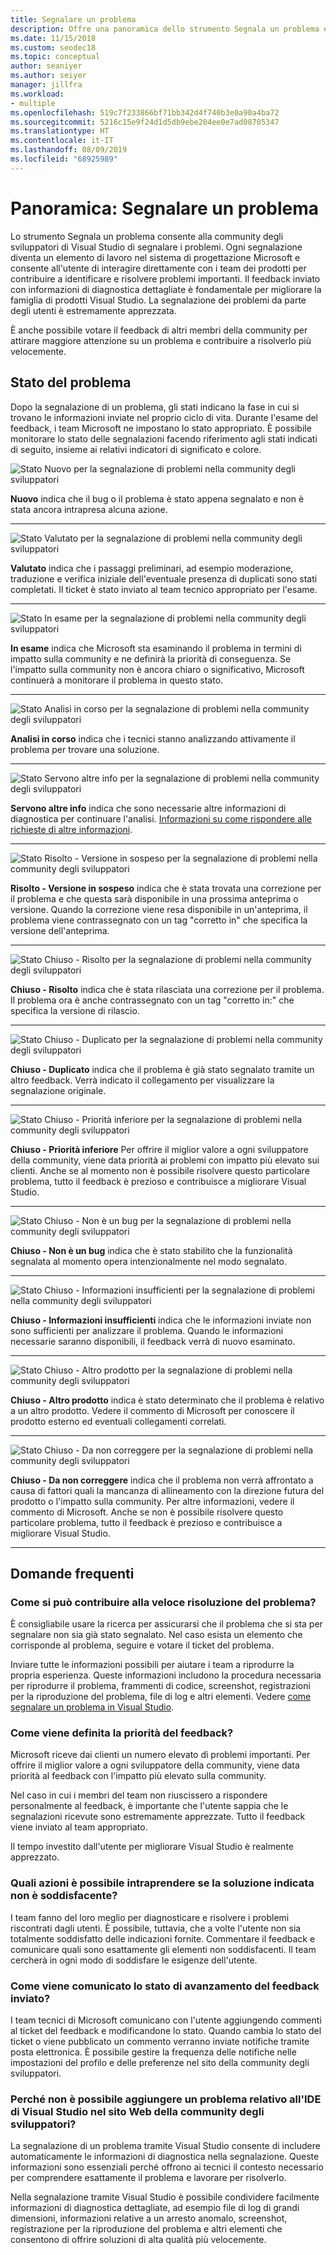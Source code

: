 ```yaml
---
title: Segnalare un problema
description: Offre una panoramica dello strumento Segnala un problema e include stati e definizioni dei problemi
ms.date: 11/15/2018
ms.custom: seodec18
ms.topic: conceptual
author: seaniyer
ms.author: seiyer
manager: jillfra
ms.workload:
- multiple
ms.openlocfilehash: 519c7f233866bf71bb342d4f740b3e0a90a4ba72
ms.sourcegitcommit: 5216c15e9f24d1d5db9ebe204ee0e7ad08705347
ms.translationtype: HT
ms.contentlocale: it-IT
ms.lasthandoff: 08/09/2019
ms.locfileid: "68925989"
---
```

# <a name="overview-report-a-problem"></a>Panoramica: Segnalare un problema

Lo strumento Segnala un problema consente alla community degli sviluppatori di Visual Studio di segnalare i problemi. Ogni segnalazione diventa un elemento di lavoro nel sistema di progettazione Microsoft e consente all'utente di interagire direttamente con i team dei prodotti per contribuire a identificare e risolvere problemi importanti. Il feedback inviato con informazioni di diagnostica dettagliate è fondamentale per migliorare la famiglia di prodotti Visual Studio. La segnalazione dei problemi da parte degli utenti è estremamente apprezzata.

È anche possibile votare il feedback di altri membri della community per attirare maggiore attenzione su un problema e contribuire a risolverlo più velocemente.

## <a name="problem-status"></a>Stato del problema

Dopo la segnalazione di un problema, gli stati indicano la fase in cui si trovano le informazioni inviate nel proprio ciclo di vita. Durante l'esame del feedback, i team Microsoft ne impostano lo stato appropriato.  È possibile monitorare lo stato delle segnalazioni facendo riferimento agli stati indicati di seguito, insieme ai relativi indicatori di significato e colore.

![Stato Nuovo per la segnalazione di problemi nella community degli sviluppatori](../ide/media/ProblemStates/New.jpg)

**Nuovo** indica che il bug o il problema è stato appena segnalato e non è stata ancora intrapresa alcuna azione.

- - -

![Stato Valutato per la segnalazione di problemi nella community degli sviluppatori](../ide/media/ProblemStates/Triaged.jpg)

**Valutato** indica che i passaggi preliminari, ad esempio moderazione, traduzione e verifica iniziale dell'eventuale presenza di duplicati sono stati completati. Il ticket è stato inviato al team tecnico appropriato per l'esame.

- - -

![Stato In esame per la segnalazione di problemi nella community degli sviluppatori](../ide/media/ProblemStates/UnderConsideration.jpg)

**In esame** indica che Microsoft sta esaminando il problema in termini di impatto sulla community e ne definirà la priorità di conseguenza. Se l'impatto sulla community non è ancora chiaro o significativo, Microsoft continuerà a monitorare il problema in questo stato.

- - -

![Stato Analisi in corso per la segnalazione di problemi nella community degli sviluppatori](../ide/media/ProblemStates/UnderInvestigation.jpg)

**Analisi in corso** indica che i tecnici stanno analizzando attivamente il problema per trovare una soluzione.

- - -

![Stato Servono altre info per la segnalazione di problemi nella community degli sviluppatori](../ide/media/ProblemStates/NeedMoreInfo.jpg)

**Servono altre info** indica che sono necessarie altre informazioni di diagnostica per continuare l'analisi.  [Informazioni su come rispondere alle richieste di altre informazioni](./how-to-report-a-problem-with-visual-studio.md#when-further-information-is-needed-need-more-info).

- - -

![Stato Risolto - Versione in sospeso per la segnalazione di problemi nella community degli sviluppatori](../ide/media/ProblemStates/FixedPendingRelease.jpg)

**Risolto - Versione in sospeso** indica che è stata trovata una correzione per il problema e che questa sarà disponibile in una prossima anteprima o versione.  Quando la correzione viene resa disponibile in un'anteprima, il problema viene contrassegnato con un tag "corretto in" che specifica la versione dell'anteprima.

- - -

![Stato Chiuso - Risolto per la segnalazione di problemi nella community degli sviluppatori](../ide/media/ProblemStates/ClosedFixed.jpg)

**Chiuso - Risolto** indica che è stata rilasciata una correzione per il problema. Il problema ora è anche contrassegnato con un tag "corretto in:" che specifica la versione di rilascio.

- - -

![Stato Chiuso - Duplicato per la segnalazione di problemi nella community degli sviluppatori](../ide/media/ProblemStates/ClosedDuplicate.jpg)

**Chiuso - Duplicato** indica che il problema è già stato segnalato tramite un altro feedback. Verrà indicato il collegamento per visualizzare la segnalazione originale.

- - -

![Stato Chiuso - Priorità inferiore per la segnalazione di problemi nella community degli sviluppatori](../ide/media/ProblemStates/ClosedLowerPriority.jpg)

**Chiuso - Priorità inferiore** Per offrire il miglior valore a ogni sviluppatore della community, viene data priorità ai problemi con impatto più elevato sui clienti. Anche se al momento non è possibile risolvere questo particolare problema, tutto il feedback è prezioso e contribuisce a migliorare Visual Studio.

- - -

![Stato Chiuso - Non è un bug per la segnalazione di problemi nella community degli sviluppatori](../ide/media/ProblemStates/ClosedNotABug.jpg)

**Chiuso - Non è un bug** indica che è stato stabilito che la funzionalità segnalata al momento opera intenzionalmente nel modo segnalato.

- - -

![Stato Chiuso - Informazioni insufficienti per la segnalazione di problemi nella community degli sviluppatori](../ide/media/ProblemStates/ClosedNotEnoughInfo.jpg)

**Chiuso - Informazioni insufficienti** indica che le informazioni inviate non sono sufficienti per analizzare il problema. Quando le informazioni necessarie saranno disponibili, il feedback verrà di nuovo esaminato.

- - -

![Stato Chiuso - Altro prodotto per la segnalazione di problemi nella community degli sviluppatori](../ide/media/ProblemStates/ClosedOtherProduct.jpg)

**Chiuso - Altro prodotto** indica è stato determinato che il problema è relativo a un altro prodotto. Vedere il commento di Microsoft per conoscere il prodotto esterno ed eventuali collegamenti correlati.

- - -

![Stato Chiuso - Da non correggere per la segnalazione di problemi nella community degli sviluppatori](../ide/media/ProblemStates/ClosedWontFix.jpg)

**Chiuso - Da non correggere** indica che il problema non verrà affrontato a causa di fattori quali la mancanza di allineamento con la direzione futura del prodotto o l'impatto sulla community. Per altre informazioni, vedere il commento di Microsoft.  Anche se non è possibile risolvere questo particolare problema, tutto il feedback è prezioso e contribuisce a migliorare Visual Studio.

- - -

## <a name="faq"></a>Domande frequenti

### <a name="how-can-i-increase-the-chance-of-my-problem-getting-resolved-quickly"></a>Come si può contribuire alla veloce risoluzione del problema?

È consigliabile usare la ricerca per assicurarsi che il problema che si sta per segnalare non sia già stato segnalato. Nel caso esista un elemento che corrisponde al problema, seguire e votare il ticket del problema.

Inviare tutte le informazioni possibili per aiutare i team a riprodurre la propria esperienza.  Queste informazioni includono la procedura necessaria per riprodurre il problema, frammenti di codice, screenshot, registrazioni per la riproduzione del problema, file di log e altri elementi.  Vedere [come segnalare un problema in Visual Studio](./how-to-report-a-problem-with-visual-studio.md).

### <a name="how-is-my-feedback-prioritized"></a>Come viene definita la priorità del feedback?

Microsoft riceve dai clienti un numero elevato di problemi importanti. Per offrire il miglior valore a ogni sviluppatore della community, viene data priorità al feedback con l'impatto più elevato sulla community.

Nel caso in cui i membri del team non riuscissero a rispondere personalmente al feedback, è importante che l'utente sappia che le segnalazioni ricevute sono estremamente apprezzate. Tutto il feedback viene inviato al team appropriato.

Il tempo investito dall'utente per migliorare Visual Studio è realmente apprezzato.

### <a name="what-actions-can-i-take-if-im-not-satisfied-with-the-resolution"></a>Quali azioni è possibile intraprendere se la soluzione indicata non è soddisfacente?

I team fanno del loro meglio per diagnosticare e risolvere i problemi riscontrati dagli utenti. È possibile, tuttavia, che a volte l'utente non sia totalmente soddisfatto delle indicazioni fornite. Commentare il feedback e comunicare quali sono esattamente gli elementi non soddisfacenti. Il team cercherà in ogni modo di soddisfare le esigenze dell'utente.

### <a name="how-will-i-get-notified-of-progress-on-my-feedback"></a>Come viene comunicato lo stato di avanzamento del feedback inviato?

I team tecnici di Microsoft comunicano con l'utente aggiungendo commenti al ticket del feedback e modificandone lo stato. Quando cambia lo stato del ticket o viene pubblicato un commento verranno inviate notifiche tramite posta elettronica.  È possibile gestire la frequenza delle notifiche nelle impostazioni del profilo e delle preferenze nel sito della community degli sviluppatori.

### <a name="why-cant-i-add-a-problem-for-visual-studio-ide-on-the-developer-community-website"></a>Perché non è possibile aggiungere un problema relativo all'IDE di Visual Studio nel sito Web della community degli sviluppatori?

La segnalazione di un problema tramite Visual Studio consente di includere automaticamente le informazioni di diagnostica nella segnalazione. Queste informazioni sono essenziali perché offrono ai tecnici il contesto necessario per comprendere esattamente il problema e lavorare per risolverlo.

Nella segnalazione tramite Visual Studio è possibile condividere facilmente informazioni di diagnostica dettagliate, ad esempio file di log di grandi dimensioni, informazioni relative a un arresto anomalo, screenshot, registrazione per la riproduzione del problema e altri elementi che consentono di offrire soluzioni di alta qualità più velocemente.

